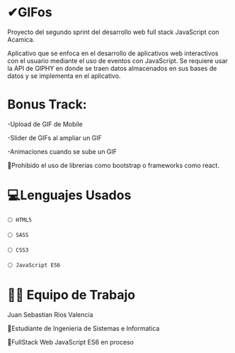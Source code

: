 # ✔GIFos
Proyecto del segundo sprint del desarrollo web full stack JavaScript con Acamica.

Aplicativo que se enfoca en el desarrollo de aplicativos web interactivos con el usuario mediante el uso de eventos con JavaScript. Se requiere usar la API de GIPHY en donde se traen datos almacenados en sus bases de datos y se implementa en el aplicativo.
# Bonus Track:
-Upload de GIF de Mobile

-Slider de GIFs al ampliar un GIF

-Animaciones cuando se sube un GIF

🚫Prohibido el uso de librerias como bootstrap o frameworks como react.
# 💻Lenguajes Usados
    ⚪ HTML5 

    ⚪ SASS

    ⚪ CSS3

    ⚪ JavaScript ES6
# 👨‍💻 Equipo de Trabajo
   Juan Sebastian Rios Valencia

   🔸Estudiante de Ingenieria de Sistemas e Informatica

   🔸FullStack Web JavaScript ES6 en proceso
